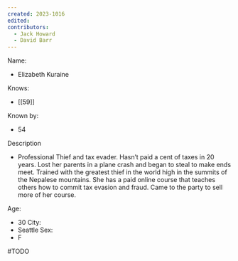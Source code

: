 ```yaml
---
created: 2023-1016
edited:
contributors:
  - Jack Howard
  - David Barr
---
```


Name:
- Elizabeth Kuraine

Knows:
- [[59]]

Known by:
- 54

Description
- Professional Thief and tax evader. Hasn’t paid a cent of taxes in 20 years. Lost her parents in a plane crash and began to steal to make ends meet. Trained with the greatest thief in the world high in the summits of the Nepalese mountains. She has a paid online course that teaches others how to commit tax evasion and fraud. Came to the party to sell more of her course.


Age:
- 30
City:
- Seattle
Sex:
- F


#TODO